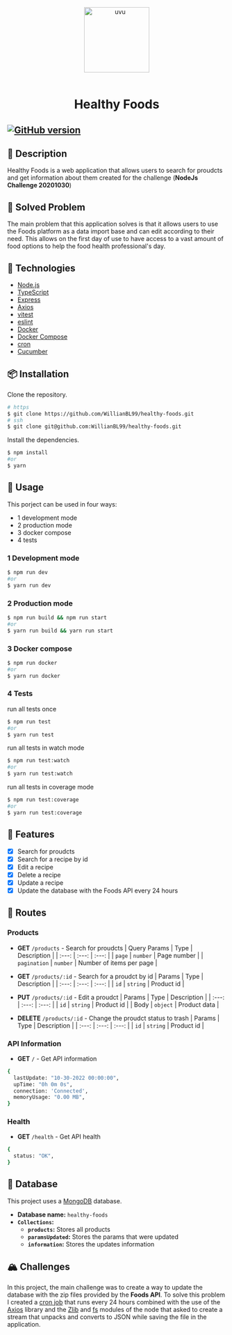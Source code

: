 <div align="center" >
  <img width="150px" src="https://user-images.githubusercontent.com/65803142/199424482-801fb17e-7f98-4d8e-ba55-b90b9cd9c92f.png" alt="uvu" width="400">
  <br>
  <br>
  <h1>Healthy Foods</h1>
</div>

[![GitHub version](https://badge.fury.io/gh/luizfelipe-dev%2Fhealthy-foods.svg)](https://badge.fury.io/gh/luizfelipe-dev%2Fhealthy-foods)
---

## 📝 Description

Healthy Foods is a web application that allows users to search for proudcts and get information about them created for the challenge (**NodeJs Challenge 20201030**)

## 📌 Solved Problem

The main problem that this application solves is that it allows users to use the Foods platform as a data import base and can edit according to their need. This allows on the first day of use to have access to a vast amount of food options to help the food health professional's day.

## 🚀 Technologies

- [Node.js](https://nodejs.org/en/)
- [TypeScript](https://www.typescriptlang.org/)
- [Express](https://expressjs.com/)
- [Axios](https://axios-http.com/ptbr/docs/intro)
- [vitest](https://vitest.dev/)
- [eslint](https://eslint.org/)
- [Docker](https://www.docker.com/)
- [Docker Compose](https://docs.docker.com/compose/)
- [cron](https://www.npmjs.com/package/cron)
- [Cucumber](https://cucumber.io/)


## 📦 Installation

Clone the repository.

```bash
# https
$ git clone https://github.com/WillianBL99/healthy-foods.git
# ssh
$ git clone git@github.com:WillianBL99/healthy-foods.git
```

Install the dependencies.

```bash
$ npm install
#or
$ yarn
```

## 🚀 Usage

This porject can be used in four ways:
- 1 development mode
- 2 production mode
- 3 docker compose
- 4 tests

### 1 Development mode

```bash
$ npm run dev
#or
$ yarn run dev
```

### 2 Production mode

```bash
$ npm run build && npm run start
#or
$ yarn run build && yarn run start
```

### 3 Docker compose

```bash
$ npm run docker
#or
$ yarn run docker
```

### 4 Tests

run all tests once

```bash
$ npm run test
#or
$ yarn run test
```

run all tests in watch mode

```bash
$ npm run test:watch
#or
$ yarn run test:watch
```

run all tests in coverage mode

```bash
$ npm run test:coverage
#or
$ yarn run test:coverage
```

## 📌 Features

- [x] Search for proudcts
- [x] Search for a recipe by id
- [x] Edit a recipe
- [x] Delete a recipe
- [x] Update a recipe
- [x] Update the database with the Foods API every 24 hours

## 🔀 Routes

### Products

- **GET** `/products` - Search for proudcts
  | Query Params | Type | Description |
  | :---: | :---: | :---: |
  | `page` | `number` | Page number |
  | `pagination` | `number` | Number of items per page |

- **GET** `/products/:id` - Search for a proudct by id
  | Params | Type | Description |
  | :---: | :---: | :---: |
  | `id` | `string` | Product id |

- **PUT** `/products/:id` - Edit a proudct
  | Params | Type | Description |
  | :---: | :---: | :---: |
  | `id` | `string` | Product id |
  | Body | `object` | Product data |

- **DELETE** `/products/:id` - Change the proudct status to trash
  | Params | Type | Description |
  | :---: | :---: | :---: |
  | `id` | `string` | Product id |

### API Information

- **GET** `/` - Get API information
```bash
{
  lastUpdate: "10-30-2022 00:00:00",
  upTime: "0h 0m 0s",
  connection: 'Connected',
  memoryUsage: "0.00 MB",
}
```

### Health

- **GET** `/health` - Get API health
```bash
{
  status: "OK",
}
```

## 💽 Database

This project uses a [MongoDB](https://www.mongodb.com/) database.
- **Database name:** `healthy-foods`
- **`Collections`:**
  - **`products`:** Stores all products
  - **`paramsUpdated`:** Stores the params that were updated
  - **`information`:** Stores the updates information

## 🏔️ Challenges

In this project, the main challenge was to create a way to update the database with the zip files provided by the **Foods API**. To solve this problem I created a [cron job](https://www.npmjs.com/package/cron) that runs every 24 hours combined with the use of the [Axios](https://axios-http.com/ptbr/docs/intro) library and the [Zlib](https://nodejs.org/api/zlib.html) and [fs](https://nodejs.org/api/fs.html) modules of the node that asked to create a stream that unpacks and converts to JSON while saving the file in the application.